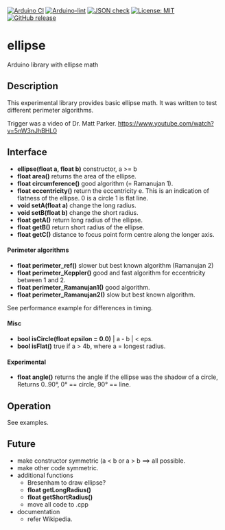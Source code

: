 
[![Arduino CI](https://github.com/RobTillaart/ellipse/workflows/Arduino%20CI/badge.svg)](https://github.com/marketplace/actions/arduino_ci)
[![Arduino-lint](https://github.com/RobTillaart/ellipse/actions/workflows/arduino-lint.yml/badge.svg)](https://github.com/RobTillaart/ellipse/actions/workflows/arduino-lint.yml)
[![JSON check](https://github.com/RobTillaart/ellipse/actions/workflows/jsoncheck.yml/badge.svg)](https://github.com/RobTillaart/ellipse/actions/workflows/jsoncheck.yml)
[![License: MIT](https://img.shields.io/badge/license-MIT-green.svg)](https://github.com/RobTillaart/ellipse/blob/master/LICENSE)
[![GitHub release](https://img.shields.io/github/release/RobTillaart/ellipse.svg?maxAge=3600)](https://github.com/RobTillaart/ellipse/releases)


# ellipse

Arduino library with ellipse math


## Description

This experimental library provides basic ellipse math. 
It was written to test different perimeter algorithms.

Trigger was a video of Dr. Matt Parker.
 https://www.youtube.com/watch?v=5nW3nJhBHL0


## Interface

- **ellipse(float a, float b)** constructor, a >= b 
- **float area()** returns the area of the ellipse.
- **float circumference()** good algorithm (= Ramanujan 1).
- **float eccentricity()** return the eccentricity e. 
This is an indication of flatness of the ellipse. 0 is a circle 1 is flat line.
- **void  setA(float a)** change the long radius.
- **void  setB(float b)** change the short radius.
- **float getA()** return long radius of the ellipse.
- **float getB()** return short radius of the ellipse.
- **float getC()** distance to focus point form centre along the longer axis. 


#### Perimeter algorithms

- **float perimeter_ref()** slower but best known algorithm (Ramanujan 2)
- **float perimeter_Keppler()** good and fast algorithm for eccentricity between 1 and 2.
- **float perimeter_Ramanujan1()** good algorithm.
- **float perimeter_Ramanujan2()** slow but best known algorithm.

See performance example for differences in timing.


#### Misc

- **bool isCircle(float epsilon = 0.0)**  | a - b | < eps.
- **bool isFlat()** true if a > 4b, where a = longest radius.


#### Experimental

- **float angle()** returns the angle if the ellipse was the
shadow of a circle, Returns 0..90°, 0° == circle, 90° == line.


## Operation

See examples.


## Future

- make constructor symmetric (a < b or a > b ==> all possible.
- make other code symmetric.
- additional functions
  - Bresenham to draw ellipse?
  - **float getLongRadius()**
  - **float getShortRadius()**
  - move all code to .cpp
- documentation
  - refer Wikipedia.

